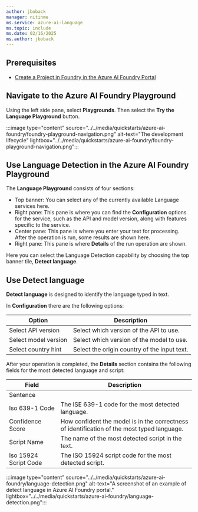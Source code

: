 ```yaml
---
author: jboback
manager: nitinme
ms.service: azure-ai-language
ms.topic: include
ms.date: 02/16/2025
ms.author: jboback
---
```


## Prerequisites

* [Create a Project in Foundry in the Azure AI Foundry Portal](../../../../../ai-foundry/how-to/create-projects.md)

## Navigate to the Azure AI Foundry Playground

Using the left side pane, select **Playgrounds**. Then select the **Try the Language Playground** button.

:::image type="content" source="../../media/quickstarts/azure-ai-foundry/foundry-playground-navigation.png" alt-text="The development lifecycle" lightbox="../../media/quickstarts/azure-ai-foundry/foundry-playground-navigation.png":::

## Use Language Detection in the Azure AI Foundry Playground

The **Language Playground** consists of four sections:

* Top banner: You can select any of the currently available Language services here.
* Right pane: This pane is where you can find the **Configuration** options for the service, such as the API and model version, along with features specific to the service.
* Center pane: This pane is where you enter your text for processing. After the operation is run, some results are shown here.
* Right pane: This pane is where **Details** of the run operation are shown.

Here you can select the Language Detection capability by choosing the top banner tile, **Detect language**.

## Use Detect language

**Detect language** is designed to identify the language typed in text.

In **Configuration** there are the following options:

|Option              |Description                              |
|--------------------|-----------------------------------------|
|Select API version  | Select which version of the API to use.    |
|Select model version| Select which version of the model to use.|
|Select country hint| Select the origin country of the input text. |

After your operation is completed, the **Details** section contains the following fields for the most detected language and script:

|Field | Description                |
|------|----------------------------|
|Sentence|
|Iso 639-1 Code| The ISE 639-1 code for the most detected language.|
|Confidence Score| How confident the model is in the correctness of identification of the most typed language.|
|Script Name| The name of the most detected script in the text.
|Iso 15924 Script Code| The ISO 15924 script code for the most detected script.|

:::image type="content" source="../../media/quickstarts/azure-ai-foundry/language-detection.png" alt-text="A screenshot of an example of detect language in Azure AI Foundry portal." lightbox="../../media/quickstarts/azure-ai-foundry/language-detection.png":::
